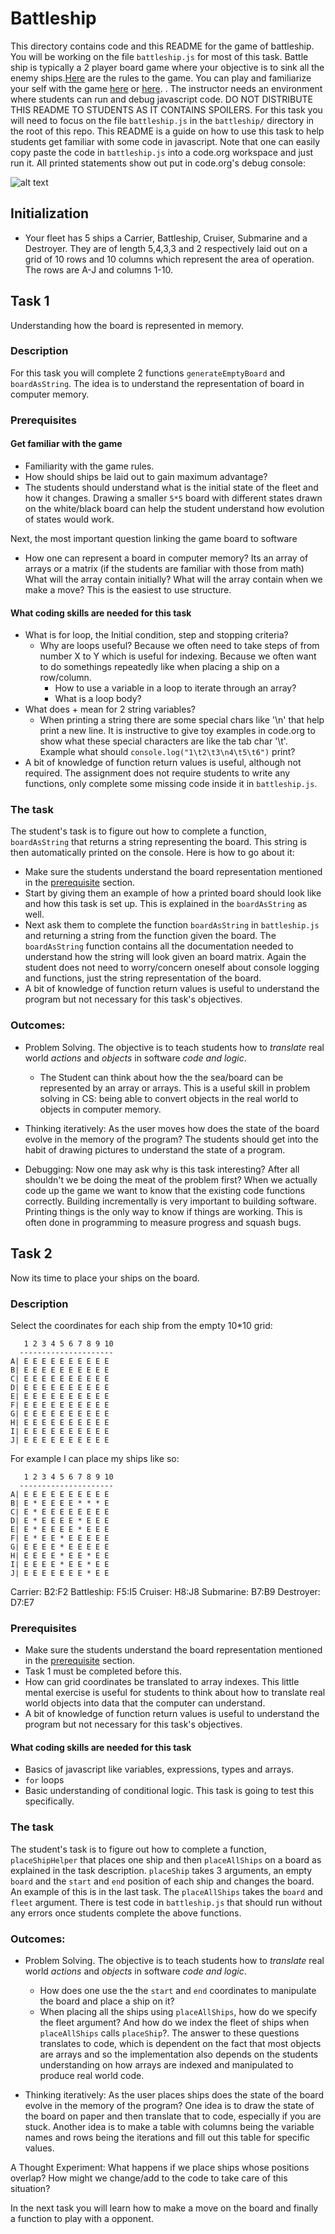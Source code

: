 # Battleship
This directory contains code and this README for the game of battleship. You will be working on the file `battleship.js` for most of this task.
Battle ship is typically a 2 player board game where your objective is to sink all the enemy ships.[Here](https://www.thesprucecrafts.com/the-basic-rules-of-battleship-411069) are the rules to the game. You can play and familiarize your self with the game [here](http://www.battleshiponline.org/) or [here](http://en.battleship-game.org/).
. The instructor needs an environment where students can run and debug javascript code. DO NOT DISTRIBUTE THIS README TO STUDENTS AS IT CONTAINS SPOILERS. For this task you will need to focus on the file `battleship.js` in the `battleship/` directory in the root of this repo. This README is a guide on how to use this task to help students get familiar with some code in javascript. Note that one can easily copy paste the code in `battleship.js` into a code.org workspace and just run it. All printed statements show out put in code.org's debug console:

![alt text](assets/codedotorg_workspace_console.png "Note the denugging console printing things")

## Initialization
- Your fleet has 5 ships a Carrier, Battleship, Cruiser, Submarine and a Destroyer. They are  of length 5,4,3,3 and 2 respectively laid out on a grid of 10 rows and 10
columns which represent the area of operation. The rows are A-J and columns 1-10.

## Task 1
Understanding how the board is represented in memory.

### Description
For this task you will complete 2 functions `generateEmptyBoard` and `boardAsString`. The idea is to understand the representation of board in computer memory.

### Prerequisites
#### Get familiar with the game
- Familiarity with the game rules.
- How should ships be laid out to gain maximum advantage?
- The students should understand what is the initial state of the fleet and how it changes. Drawing a smaller `5*5` board with different states drawn on the white/black board can help the student understand how evolution of states would work.

Next, the most important question linking the game board to software
-  How one can represent a board in computer memory? Its an array of arrays or a matrix (if the students are familiar with those from math) What will the array contain initially? What will the array contain when we make a move? This is the easiest to use structure.

#### What coding skills are needed for this task
- What is for loop, the Initial condition, step and stopping criteria?
  - Why are loops useful? Because we often need to take steps of from number X to Y which is useful for indexing. Because we often want to do somethings repeatedly like when placing a ship on a row/column.
	- How to use a variable in a loop to iterate through an array?
	- What is a loop body?
- What does + mean for 2 string variables?
  - When printing a string there are some special chars like '\n' that
  help print a new line. It is instructive to give toy examples in code.org to show what these special characters are like the tab char '\t'.
  Example what should `console.log("1\t2\t3\n4\t5\t6")` print?
- A bit of knowledge of function return values is useful, although not required. The assignment does not require students to write any functions, only complete some missing code inside it in `battleship.js`.

### The task
The student's task is to figure out how to complete a function, `boardAsString` that returns a string representing the board. This string is then automatically printed on the console. Here is how to go about it:
- Make sure the students understand the board representation mentioned in the [prerequisite](#Get-familiar-with-the-game) section.
- Start by giving them an example of how a printed board should look like and how this task is set up. This is explained in the `boardAsString` as well.
- Next ask them to complete the function `boardAsString` in `battleship.js` and returning a string from the function given the board. The `boardAsString` function contains all the documentation needed to understand how the string will look given an board matrix. Again the student does not need to worry/concern oneself about console logging and functions, just the string representation of the board.
- A bit of knowledge of function return values is useful to understand the program but not necessary for this task's objectives.

### Outcomes:
  - Problem Solving. The objective is to teach students how to *translate* real world *actions* and *objects* in software *code and logic*.  
    - The Student can think about how the the sea/board can be represented by an array or arrays. This is a useful skill in problem solving in CS: being able to convert objects in the real world to objects in computer memory.

  - Thinking iteratively: As the user moves how does the state of the board evolve in the memory of the program? The students should get into the habit of drawing pictures to understand the state of a program.

  - Debugging: Now one may ask why is this task interesting? After all shouldn't we be doing the meat of the problem first? When we actually code up the game we want to know that the existing code functions correctly. Building incrementally is very important to building software. Printing things is the only way to know if things are working. This is often done in programming to measure progress and squash bugs.


## Task 2
Now its time to place your ships on the board.

### Description
Select the coordinates for each ship from the empty 10*10 grid:

```
   1 2 3 4 5 6 7 8 9 10
  ---------------------
A| E E E E E E E E E E
B| E E E E E E E E E E
C| E E E E E E E E E E
D| E E E E E E E E E E
E| E E E E E E E E E E
F| E E E E E E E E E E
G| E E E E E E E E E E
H| E E E E E E E E E E
I| E E E E E E E E E E
J| E E E E E E E E E E
```

For example I can place my ships like so:

```
   1 2 3 4 5 6 7 8 9 10
  ---------------------
A| E E E E E E E E E E
B| E * E E E E * * * E
C| E * E E E E E E E E
D| E * E E E E * E E E
E| E * E E E E * E E E
F| E * E E * E E E E E
G| E E E E * E E E E E
H| E E E E * E E * E E
I| E E E E * E E * E E
J| E E E E E E E * E E
```
Carrier: B2:F2
Battleship: F5:I5
Cruiser: H8:J8
Submarine: B7:B9
Destroyer: D7:E7

### Prerequisites
- Make sure the students understand the board representation mentioned in the [prerequisite](#Get-familiar-with-the-game) section.
- Task 1 must be completed before this.
- How can grid coordinates be translated to array indexes. This little mental exercise is useful for students to think about how to translate real world objects into
data that the computer can understand.
- A bit of knowledge of function return values is useful to understand the program but not necessary for this task's objectives.

#### What coding skills are needed for this task
- Basics of javascript like variables, expressions, types and arrays.
- `for` loops
- Basic understanding of conditional logic. This task is going to test this specifically.

### The task
The student's task is to figure out how to complete a function, `placeShipHelper` that places one ship and then `placeAllShips` on a board as explained in the task description. `placeShip` takes 3 arguments, an empty `board` and the `start` and `end` position of each ship and changes the board. An example of this is in the last task. The `placeAllShips` takes the `board` and `fleet` argument. There is test code in `battleship.js` that should run without any errors once students complete the above functions.

### Outcomes:
  - Problem Solving. The objective is to teach students how to *translate* real world *actions* and *objects* in software *code and logic*.  
    - How does one use the the `start` and `end` coordinates to manipulate the board and place a ship on it?
    - When placing all the ships using `placeAllShips`, how do we specify the fleet argument? And how do we index the fleet of ships when `placeAllShips` calls `placeShip`?. The answer to these questions translates to code, which is dependent on the fact that most objects are arrays and so the implementation also depends on the students understanding on how arrays are indexed and manipulated to produce real world code.

  - Thinking iteratively: As the user places ships does the state of the board evolve in the memory of the program? One idea is to draw the state of the board on paper and then translate that to code, especially if you are stuck. Another idea is to make a table with columns being the variable names and rows being the iterations and fill out this table for specific values.

A Thought Experiment: What happens if we place ships whose positions overlap? How might we change/add to the code to take care of this situation?

In the next task you will learn how to make a move on the board and finally a function to play with a opponent.
